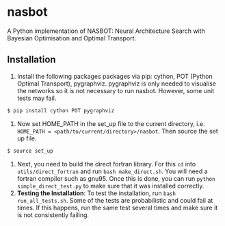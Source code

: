 # nasbot

A Python implementation of NASBOT: Neural Architecture Search with Bayesian Optimisation
and Optimal Transport.

## Installation

1. Install the following packages packages via pip: cython, POT (Python Optimal Transport),  pygraphviz. pygraphviz is only needed to visualise the networks so it is not necessary to run nasbot. However, some unit tests may fail.
```bash
$ pip install cython POT pygraphviz
```
1. Now set HOME_PATH in the set_up file to the current directory, i.e. `HOME_PATH = <path/to/current/directory>/nasbot`. Then source the set up file.
```bash
$ source set_up
```
1. Next, you need to build the direct fortran library. For this `cd` into `utils/direct_fortran` and run `bash make_direct.sh`. You will need a fortran compiler such as gnu95. Once this is done, you can run `python simple_direct_test.py` to make sure that it was installed correctly.
1. **Testing the Installation**:
To test the installation, run ```bash run_all_tests.sh```. Some of the tests are probabilistic and could fail at times. If this happens, run the same test several times and make sure it is not consistently failing.
